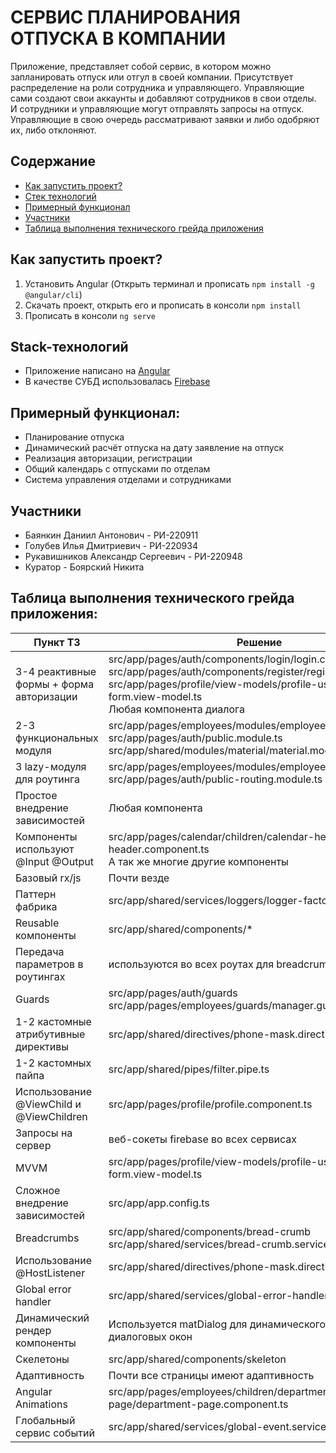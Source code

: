 # СЕРВИС ПЛАНИРОВАНИЯ ОТПУСКА В КОМПАНИИ
Приложение, представляет собой сервис,
в котором можно запланировать отпуск или отгул в своей компании.
Присутствует распределение на роли сотрудника и управляющего. Управляющие сами создают
свои аккаунты и добавляют сотрудников в свои отделы. И сотрудники и управляющие могут 
отправлять запросы на отпуск. Управляющие в свою очередь рассматривают заявки
и либо одобряют их, либо отклоняют.

## Содержание
- <a href = "#start">Как запустить проект?</a>
- <a href = "#stack">Стек технологий</a>
- <a href = "#func">Примерный функционал</a>
- <a href = "#participants">Участники</a>
- <a href = "#grade">Таблица выполнения технического грейда приложения</a>

<a name = start></a>
## Как запустить проект?
1. Установить Angular (Открыть терминал и прописать `npm install -g @angular/cli`)
2. Скачать проект, открыть его и прописать в консоли `npm install`
3. Прописать в консоли `ng serve`

<a name = stack></a>
## Stack-технологий
- Приложение написано на [Angular](https://angular.io/)
- В качестве СУБД использовалась [Firebase](https://firebase.google.com/)
  
<a name = func></a>
## Примерный функционал:
- Планирование отпуска
- Динамический расчёт отпуска на дату заявление на отпуск
- Реализация авторизации, регистрации
- Общий календарь с отпусками по отделам
- Система управления отделами и сотрудниками

<a name = participants></a>
## Участники
- Баянкин Даниил Антонович - РИ-220911
- Голубев Илья Дмитриевич - РИ-220934
- Рукавишников Александр Сергеевич - РИ-220948
- Куратор - Боярский Никита

<a name = grade></a>
## Таблица выполнения технического грейда приложения:
| Пункт ТЗ                                 | Решение                                                                                                                                                                                                                               |
|------------------------------------------|---------------------------------------------------------------------------------------------------------------------------------------------------------------------------------------------------------------------------------------|
| 3-4 реактивные формы + форма авторизации | src/app/pages/auth/components/login/login.component.ts <br/> src/app/pages/auth/components/register/register.component.ts <br/> src/app/pages/profile/view-models/profile-user-edit-form.view-model.ts <br/> Любая компонента диалога |
| 2-3 функциональных модуля                | src/app/pages/employees/modules/employees.module.ts <br/> src/app/pages/auth/public.module.ts <br/> src/app/shared/modules/material/material.module.ts                                                                                |
| 3 lazy-модуля для роутинга               | src/app/pages/employees/modules/employees-routes.ts <br/> src/app/pages/auth/public-routing.module.ts                                                                                                                                 |
| Простое внедрение зависимостей           | Любая компонента                                                                                                                                                                                                                      |
| Компоненты используют @Input @Output     | src/app/pages/calendar/children/calendar-header/calendar-header.component.ts <br/> А так же многие другие компоненты                                                                                                                  |
| Базовый rx/js                            | Почти везде                                                                                                                                                                                                                           |
| Паттерн фабрика                          | src/app/shared/services/loggers/logger-factory.service.ts                                                                                                                                                                             |
| Reusable компоненты                      | src/app/shared/components/*                                                                                                                                                                                                           |
| Передача параметров в роутингах          | используются во всех роутах для breadcrumbs                                                                                                                                                                                           |
| Guards                                   | src/app/pages/auth/guards <br/> src/app/pages/employees/guards/manager.guard.ts                                                                                                                                                       |
| 1-2 кастомные атрибутивные директивы     | src/app/shared/directives/phone-mask.directive.ts                                                                                                                                                                                     |
| 1-2 кастомных пайпа                      | src/app/shared/pipes/filter.pipe.ts                                                                                                                                                                                                   |
| Использование @ViewChild и @ViewChildren | src/app/pages/profile/profile.component.ts                                                                                                                                                                                            |
| Запросы на сервер                        | веб-сокеты firebase во всех сервисах                                                                                                                                                                                                  |
| MVVM                                     | src/app/pages/profile/view-models/profile-user-edit-form.view-model.ts                                                                                                                                                                |
| Сложное внедрение зависимостей           | src/app/app.config.ts                                                                                                                                                                                                                 |
| Breadcrumbs                              | src/app/shared/components/bread-crumb <br/> src/app/shared/services/bread-crumb.service.ts                                                                                                                                            |
| Использование @HostListener              | src/app/shared/directives/phone-mask.directive.ts                                                                                                                                                                                     |
| Global error handler                     | src/app/shared/services/global-error-handler.service.ts                                                                                                                                                                               |
| Динамический рендер компоненты           | Используется matDialog для динамического рендера диалоговых окон                                                                                                                                                                      |
| Скелетоны                                | src/app/shared/components/skeleton                                                                                                                                                                                                    |
| Адаптивность                             | Почти все страницы имеют адаптивность                                                                                                                                                                                                 |
| Angular Animations                       | src/app/pages/employees/children/department-page/department-page.component.ts                                                                                                                                                         |
| Глобальный сервис событий                | src/app/shared/services/global-event.service.ts                                                                                                                                                                                       |
